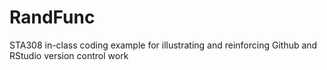 # RandFunc
STA308 in-class coding example for illustrating and reinforcing Github and RStudio version control work
